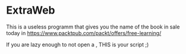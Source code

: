 # ExtraWeb

This is a useless programm that gives you the name of the book in sale today in https://www.packtpub.com/packt/offers/free-learning/

If you are lazy enough to not open a , THIS is your script ;)